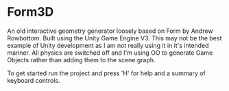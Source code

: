 # Form3D
An old interactive geometry generator loosely based on Form by Andrew Rowbottom. Built using the Unity Game Engine V3. This may not be the best example of Unity development as I am not really using it in it's intended manner. All physics are switched off and I'm using OO to generate Game Objects rather than adding them to the scene graph.

To get started run the project and press 'H' for help and a summary of keyboard controls.
